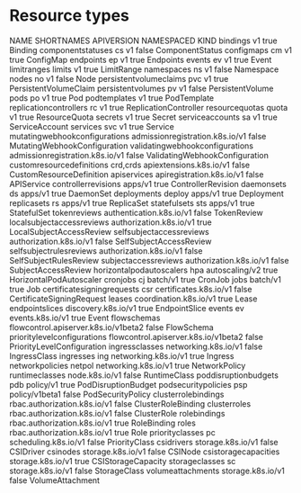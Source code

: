 # Resource types
NAME	SHORTNAMES	APIVERSION	NAMESPACED	KIND
bindings		v1	true	Binding
componentstatuses	cs	v1	false	ComponentStatus
configmaps	cm	v1	true	ConfigMap
endpoints	ep	v1	true	Endpoints
events	ev	v1	true	Event
limitranges	limits	v1	true	LimitRange
namespaces	ns	v1	false	Namespace
nodes	no	v1	false	Node
persistentvolumeclaims	pvc	v1	true	PersistentVolumeClaim
persistentvolumes	pv	v1	false	PersistentVolume
pods	po	v1	true	Pod
podtemplates		v1	true	PodTemplate
replicationcontrollers	rc	v1	true	ReplicationController
resourcequotas	quota	v1	true	ResourceQuota
secrets		v1	true	Secret
serviceaccounts	sa	v1	true	ServiceAccount
services	svc	v1	true	Service
mutatingwebhookconfigurations		admissionregistration.k8s.io/v1	false	MutatingWebhookConfiguration
validatingwebhookconfigurations		admissionregistration.k8s.io/v1	false	ValidatingWebhookConfiguration
customresourcedefinitions	crd,crds	apiextensions.k8s.io/v1	false	CustomResourceDefinition
apiservices		apiregistration.k8s.io/v1	false	APIService
controllerrevisions		apps/v1	true	ControllerRevision
daemonsets	ds	apps/v1	true	DaemonSet
deployments	deploy	apps/v1	true	Deployment
replicasets	rs	apps/v1	true	ReplicaSet
statefulsets	sts	apps/v1	true	StatefulSet
tokenreviews		authentication.k8s.io/v1	false	TokenReview
localsubjectaccessreviews		authorization.k8s.io/v1	true	LocalSubjectAccessReview
selfsubjectaccessreviews		authorization.k8s.io/v1	false	SelfSubjectAccessReview
selfsubjectrulesreviews		authorization.k8s.io/v1	false	SelfSubjectRulesReview
subjectaccessreviews		authorization.k8s.io/v1	false	SubjectAccessReview
horizontalpodautoscalers	hpa	autoscaling/v2	true	HorizontalPodAutoscaler
cronjobs	cj	batch/v1	true	CronJob
jobs		batch/v1	true	Job
certificatesigningrequests	csr	certificates.k8s.io/v1	false	CertificateSigningRequest
leases		coordination.k8s.io/v1	true	Lease
endpointslices		discovery.k8s.io/v1	true	EndpointSlice
events	ev	events.k8s.io/v1	true	Event
flowschemas		flowcontrol.apiserver.k8s.io/v1beta2	false	FlowSchema
prioritylevelconfigurations		flowcontrol.apiserver.k8s.io/v1beta2	false	PriorityLevelConfiguration
ingressclasses		networking.k8s.io/v1	false	IngressClass
ingresses	ing	networking.k8s.io/v1	true	Ingress
networkpolicies	netpol	networking.k8s.io/v1	true	NetworkPolicy
runtimeclasses		node.k8s.io/v1	false	RuntimeClass
poddisruptionbudgets	pdb	policy/v1	true	PodDisruptionBudget
podsecuritypolicies	psp	policy/v1beta1	false	PodSecurityPolicy
clusterrolebindings		rbac.authorization.k8s.io/v1	false	ClusterRoleBinding
clusterroles		rbac.authorization.k8s.io/v1	false	ClusterRole
rolebindings		rbac.authorization.k8s.io/v1	true	RoleBinding
roles		rbac.authorization.k8s.io/v1	true	Role
priorityclasses	pc	scheduling.k8s.io/v1	false	PriorityClass
csidrivers		storage.k8s.io/v1	false	CSIDriver
csinodes		storage.k8s.io/v1	false	CSINode
csistoragecapacities		storage.k8s.io/v1	true	CSIStorageCapacity
storageclasses	sc	storage.k8s.io/v1	false	StorageClass
volumeattachments		storage.k8s.io/v1	false	VolumeAttachment
